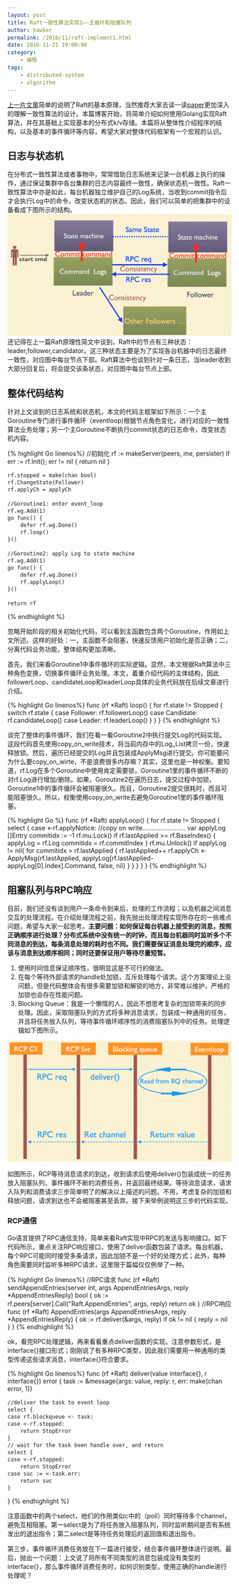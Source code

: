 ```yaml
---
layout: post
title: Raft一致性算法实现1——主循环和阻塞队列
author: hawker
permalink: /2016/11/raft-implemnt1.html
date: 2016-11-21 19:00:00
category:
    - 编程
tags:
    - distributed-system
    - algorithm
---
```

[上一片文章](http://www.hawkers.cc/2016/11/raft-algorithm.html)简单的说明了Raft的基本原理，当然推荐大家去读一读[paper](https://pdos.csail.mit.edu/6.824/papers/raft-extended.pdf)更加深入的理解一致性算法的设计。本篇博客开始，将简单介绍如何使用Golang实现Raft算法，并在其基础上实现基本的分布式k/v存储。本篇将从整体性介绍程序的结构，以及基本的事件循环等内容，希望大家对整体代码框架有一个宏观的认识。

## 日志与状态机
在分布式一致性算法或者事物中，常常借助日志系统来记录一台机器上执行的操作，通过保证集群中各台集群的日志内容最终一致性，确保状态机一致性。Raft一致性算法中亦是如此，每台机器独立维护自己的Log系统，当收到commit指令后才会执行Log中的命令，改变状态机的状态。因此，我们可以简单的把集群中的设备看成下图所示的结构。
![Alt text](/upload/2016/11/state_machine.png "Log&State Machine")
还记得在上一篇Raft原理性简文中谈到，Raft中的节点有三种状态：leader,follower,candidator。这三种状态主要是为了实现各台机器中的日志最终一致性，对应图中每台节点下部。Raft算法中也谈到针对一条日志，当leader收到大部分回复后，将会提交该条状态，对应图中每台节点上部。


## 整体代码结构
针对上文谈到的日志系统和状态机，本文的代码主框架如下所示：一个主Goroutine专门进行事件循环（eventloop)根据节点角色变化，进行对应的一致性算法业务处理；另一个主Goroutine不断执行commit状态的日志命令，改变状态机内容。

{% highlight Go linenos%}
	//初始化
	rf := makeServer(peers, me, persister)
	if err := rf.Init(); err != nil {
		return nil
	}

	rf.stopped = make(chan bool)
	rf.ChangeState(Follower)
	rf.applyCh = applyCh

	//Goroutine1: enter event_loop
	rf.wg.Add(1)
	go func() {
		defer rf.wg.Done()
		rf.loop()
	}()

	//Goroutine2: apply Log to state machine
	rf.wg.Add(1)
	go func() {
		defer rf.wg.Done()
		rf.applyLoop()
	}()

	return rf
{% endhighlight %}

忽略开始阶段的相关初始化代码，可以看到主函数包含两个Goroutine，作用如上文所述。这样的好处：一，主函数不会阻塞，快速反馈用户初始化是否正确；二，分离代码业务功能，整体结构更加清晰。

首先，我们来看Goroutine1中事件循环的实际逻辑。显然，本文根据Raft算法中三种角色变换，切换事件循环业务处理。本文，着重介绍代码的主体结构，因此followerLoop、candidateLoop和leaderLoop具体的业务代码放在后续文章进行介绍。

{% highlight Go linenos%}
	func (rf *Raft) loop() {
	for rf.state != Stopped {
		switch rf.state {
		case Follower:
			rf.followerLoop()
		case Candidate:
			rf.candidateLoop()
		case Leader:
			rf.leaderLoop()
			}
		}
	}
{% endhighlight %}

谈完了整体的事件循环，我们在看一看Goroutine2中执行提交Log的代码实现。这段代码首先使用copy_on_write技术，将当前内存中的Log_List拷贝一份，快速释放锁。然后，遍历已经提交的Log并且包装成ApplyMsg进行提交。你可能要问为什么要copy_on_wirte，不是浪费很多内存嘛？其实，这里也是一种权衡。要知道，rf.Log在多个Goroutine中使用肯定需要锁，Goroutine1里的事件循环不断的对rf.Log进行增加/删除。如果，Goroutine2在遍历日志，提交过程中加锁，Goroutine1中的事件循环会被阻塞很久。而且，Goroutine2提交很耗时，而且可能阻塞很久。所以，权衡使用copy_on_write去避免Goroutine1里的事件循环阻塞。

{% highlight Go %}
	func (rf *Raft) applyLoop() {
	for rf.state != Stopped {
		select {
		case <-rf.applyNotice:
			//copy on write........................
			var applyLog []Entry
			commitidx := -1
			rf.mu.Lock()
			if rf.lastApplied >= rf.BaseIndex() {
				applyLog = rf.Log
				commitidx = rf.commitIndex
			}
			rf.mu.Unlock()
			if applyLog != nil{
				for commitidx > rf.lastApplied {
					rf.lastApplied++
					rf.applyCh <- ApplyMsg{rf.lastApplied, 	 applyLog[rf.lastApplied-applyLog[0].Index].Command, false, nil}
				}
			}
		}
	}
}
{% endhighlight %}


## 阻塞队列与RPC响应

目前，我们还没有谈到用户一条命令到来后，处理的工作流程；以及机器之间消息交互的处理流程。在介绍处理流程之前，我先抛出处理流程实现所存在的一些难点问题，希望与大家一起思考。**主要问题：如何保证每台机器上接受到的消息，按照正确顺序进行处理？分布式系统中没有统一的时钟，而且每台机器同时监听多个不同消息的到达，每条消息处理的耗时也不同。我们需要保证消息处理完的顺序，应该与消息到达顺序相同；同时还要保证用户等待尽量短暂。**

1. 使用时间信息保证顺序性，很明显这是不可行的做法。
2. 在每个等待外部请求的handle处加锁，互斥处理每个请求。这个方案理论上没问题，但是代码整体会有很多需要加锁和解锁的地方，非常难以维护，严格的加锁也会存在性能问题。
3. Blocking Queue：我是一个懒惰的人，因此不想思考复杂的加锁带来的同步处理。因此，采取阻塞队列的方式将多种消息请求，包装成一种通用的任务，并且将任务放入队列，等待事件循环顺序性的消费阻塞队列中的任务。处理逻辑如下图所示。

![Alt text](/upload/2016/11/blocking.png "Blocking_Queue")

如图所示，RCP等待消息请求的到达，收到请求后使用deliver()包装成统一的任务放入阻塞队列，事件循环不断的消费任务，并返回最终结果。等待消息请求，请求入队列和消费请求三步简单明了的解决以上描述的问题。不用，考虑复杂的加锁和释放问题，请求到达也不会被阻塞甚至丢弃。接下来举例说明这三步的代码实现。

### RCP通信

Go语言提供了RPC通信支持，简单来看Raft实现中RPC的发送与影响接口。如下代码所示，重点关注RPC响应接口，使用了deliver函数包装了请求。每台机器，每个RPC可能同时接受多条请求，因此加锁不是一个好的处理方式；此外，每种角色需要同时监听多种RPC请求，这里限于篇幅仅仅例举了一种。

{% highlight Go linenos%}
//RPC请求
func (rf *Raft) sendAppendEntries(server int, args AppendEntriesArgs, reply *AppendEntriesReply) bool {
	ok := rf.peers[server].Call("Raft.AppendEntries", args, reply)
	return ok
}
//RPC响应
func (rf *Raft) AppendEntries(args AppendEntriesArgs, reply *AppendEntriesReply) {
	ok := rf.deliver(&args, reply)
	if ok != nil {
		reply = nil
	}
}
{% endhighlight %}

ok，看完RPC处理逻辑，再来看看重点deliver函数的实现。注意参数形式，是interface{}接口形式；刚刚说了有多种RPC类型，因此我们需要用一种通用的类型传递这些请求消息，interface{}符合要求。

{% highlight Go linenos%}
	func (rf *Raft) deliver(value interface{}, r interface{}) error {
	task := &message{args: value, reply: r, err: make(chan error, 1)}

	//deliver the task to event loop
	select {
	case rf.blockqueue <- task:
	case <-rf.stopped:
		return StopError
	}
	// wait for the task been handle over, and return
	select {
	case <-rf.stopped:
		return StopError
	case suc := <-task.err:
		return suc
	}
}
{% endhighlight %}

注意函数中的两个select，他们的作用类似c中的（poll）同时等待多个channel，避免互相阻塞。第一select是为了将任务放入阻塞队列，同时监听期间是否有系统发出的退出指令；第二select是等待任务处理后的返回值和退出指令。

第三步，事件循环消费任务放在下一篇进行接受，结合事件循环整体进行说明。最后，抛出一个问题：上文说了将所有不同类型的消息包装成没有类型的interface{}，那么事件循环消费任务时，如何识别类型，使用正确的handle进行处理呢？
